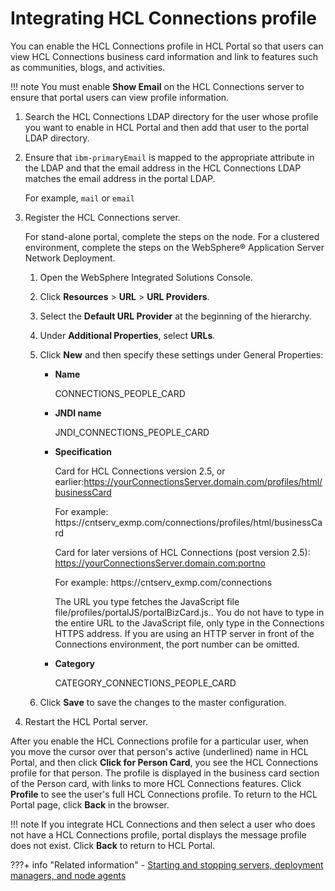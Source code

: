 # Integrating HCL Connections profile

You can enable the HCL Connections profile in HCL Portal so that users can view HCL Connections business card information and link to features such as communities, blogs, and activities.

!!! note
    You must enable **Show Email** on the HCL Connections server to ensure that portal users can view profile information.

1.  Search the HCL Connections LDAP directory for the user whose profile you want to enable in HCL Portal and then add that user to the portal LDAP directory.

2.  Ensure that `ibm-primaryEmail` is mapped to the appropriate attribute in the LDAP and that the email address in the HCL Connections LDAP matches the email address in the portal LDAP.

    For example, `mail` or `email`

3.  Register the HCL Connections server.

    For stand-alone portal, complete the steps on the node. For a clustered environment, complete the steps on the WebSphere® Application Server Network Deployment.

    1.  Open the WebSphere Integrated Solutions Console.

    2.  Click **Resources** \> **URL** \> **URL Providers**.

    3.  Select the **Default URL Provider** at the beginning of the hierarchy.

    4.  Under **Additional Properties**, select **URLs**.

    5.  Click **New** and then specify these settings under General Properties:

        -   **Name**

            CONNECTIONS\_PEOPLE\_CARD

        -   **JNDI name**

            JNDI\_CONNECTIONS\_PEOPLE\_CARD

        -   **Specification**

            Card for HCL Connections version 2.5, or earlier:https://yourConnectionsServer.domain.com/profiles/html/businessCard

            For example: https://cntserv\_exmp.com/connections/profiles/html/businessCard

            Card for later versions of HCL Connections \(post version 2.5\): https://yourConnectionsServer.domain.com:portno

            For example: https://cntserv\_exmp.com/connections

            The URL you type fetches the JavaScript file file/profiles/portalJS/portalBizCard.js.. You do not have to type in the entire URL to the JavaScript file, only type in the Connections HTTPS address. If you are using an HTTP server in front of the Connections environment, the port number can be omitted.

        -   **Category**

            CATEGORY\_CONNECTIONS\_PEOPLE\_CARD

    6.  Click **Save** to save the changes to the master configuration.

4.  Restart the HCL Portal server.


After you enable the HCL Connections profile for a particular user, when you move the cursor over that person's active \(underlined\) name in HCL Portal, and then click **Click for Person Card**, you see the HCL Connections profile for that person. The profile is displayed in the business card section of the Person card, with links to more HCL Connections features. Click **Profile** to see the user's full HCL Connections profile. To return to the HCL Portal page, click **Back** in the browser.

!!! note
    If you integrate HCL Connections and then select a user who does not have a HCL Connections profile, portal displays the message profile does not exist. Click **Back** to return to HCL Portal.


???+ info "Related information"
    - [Starting and stopping servers, deployment managers, and node agents](../../../../../deploy_dx/manage/stopstart.md)

